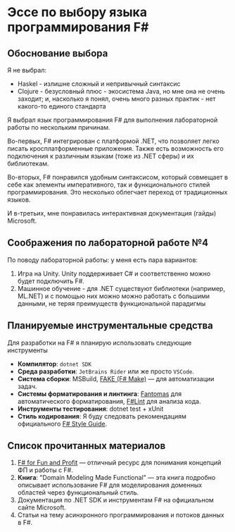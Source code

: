 # Эссе по выбору языка программирования F\#

## Обоснование выбора

Я не выбрал:

* Haskel - излишне сложный и непривычный
синтаксис
* Clojure - безусловный плюс - экосистема Java, но мне она не очень заходит;
и, насколько я понял, очень много разных практик - нет какого-то единого стандарта

Я выбрал язык программирования F#
для выполнения лабораторной работы по нескольким причинам.

Во-первых,  F# интегрирован с платформой .NET,
что позволяет легко писать кросплатформенные приложения.
Также есть возможность его подключения к различным языкам
(тоже из .NET сферы) и их библиотекам.

Во-вторых, F# понравился удобным синтаксисом, который совмещает в себе
как элементы императивного, так и функционального стилей программирования.
 Это несколько облегчает переход от традиционных языков.

И в-третьих, мне понравилась интерактивная документация (гайды) Microsoft.

## Соображения по лабораторной работе №4

По поводу лабораторной работы: у меня есть пара вариантов:

1. Игра на Unity. Unity поддерживает C# и соответственно можно будет подключить F#.
2. Машинное обучение - для .NET существуют библиотеки
(например, ML.NET) и с помощью них можно можно работать с большими данными,
 не теряя преимуществ функциональной парадигмы

## Планируемые инструментальные средства

Для разработки на F# я планирую использовать следующие инструменты

* **Компилятор**: `dotnet SDK`
* **Среда разработки**: `JetBrains Rider` или же просто `VSCode`.
* **Система сборки**: MSBuild, [FAKE (F# Make)](https://fake.build/)
— для автоматизации задач.
* **Системы форматирования и линтинга**:
[Fantomas](https://github.com/fsprojects/fantomas)
для автоматического форматирования,
[F#Lint](https://github.com/fsprojects/FSharpLint)
для анализа кода.
* **Инструменты тестирования**: dotnet test + xUnit
* **Стиль кодирования**: Я буду следовать рекомендациям официального [F# Style Guide](https://docs.microsoft.com/en-us/dotnet/fsharp/style-guide/).

## Список прочитанных материалов

1. [F# for Fun and Profit](https://fsharpforfunandprofit.com) —
отличный ресурс для понимания концепций ФП и работы с F#.
2. **Книга**: "Domain Modeling Made Functional" — эта книга подробно описывает
использование F# для моделирования доменных областей через функциональный стиль.
3. Документация по .NET SDK и инструментам F# на официальном сайте Microsoft.
4. Статьи на тему асинхронного программирования и потоков данных в F#.
